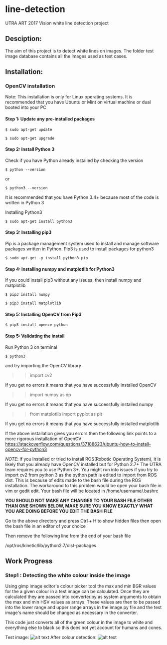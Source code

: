 # line-detection
UTRA ART 2017 Vision white line detection project



## Desciption:
The aim of this project is to detect white lines on images. The folder test image database contains all the images used as test cases.


## Installation: 

### OpenCV installation 
Note: This installation is only for Linux operating systems. It is recommended that you have Ubuntu or Mint on virtual machine or dual booted into your PC

#### Step 1: Update any pre-installed packages

    $ sudo apt-get update
 
    $ sudo apt-get upgrade
 
#### Step 2: Install Python 3
 
Check if you have Python already installed by checking the version
 
    $ python --version
 
or
 
    $ python3 --version
 
It is recommended that you have Python 3.4+ because most of the code is written in Python 3
 
Installing Python3
 
    $ sudo apt-get install python3

#### Step 3: Installing pip3
Pip is a package management system used to install and manage software packages written in Python. Pip3 is used to install packages for python3
 
    $ sudo apt-get -y install python3-pip
 
#### Step 4: Installing numpy and matplotlib for Python3
If you could install pip3 without any issues, then install numpy and matplotlib

    $ pip3 install numpy

    $ pip3 install matplotlib

#### Step 5: Installing OpenCV from Pip3

    $ pip3 install opencv-python

#### Step 5: Validating the install

Run Python 3 on terminal

    $ python3

and try importing the OpenCV library
>> import cv2

If you get no errors it means that you have successfully installed OpenCV
>> import numpy as np

If you get no errors it means that you have successfully installed numpy

>> from matplotlib import pyplot as plt

If you get no errors it means that you have successfully installed matplotlib

If the above installation gives you errors then the following link points to a more rigorous installation of OpenCV
https://stackoverflow.com/questions/37188623/ubuntu-how-to-install-opencv-for-python3

_NOTE_: If you installed or tried to install ROS(Robotic Operating System), it is likely that you already have OpenCV installed but for Python 2.7+ The UTRA team requires you to use Python 3+. You might run into issues if you try to import cv2 from python 3 as the python path is edited to import from ROS dist. This is because of edits made to the bash file during the ROS installation.
The workaround to this problem would be open your bash file in vim or gedit edit. Your bash file will be located in /home/username/.bashrc


**YOU SHOULD NOT MAKE ANY CHANGES TO YOUR BASH FILE OTHER THAN ONE SHOWN BELOW, MAKE SURE YOU KNOW EXACTLY WHAT YOU ARE DOING BEFORE YOU EDIT THE BASH FILE**

Go to the above directory and press Ctrl + H to show hidden files then open the bash file in an editor of your choice

Then remove the following line from the end of your bash file

/opt/ros/kinetic/lib/python2.7/dist-packages

## Work Progress
### Step1 : Detecting the white colour inside the image
Using gimp image editor's colour picker tool the max and min BGR values for the a given colour in a test image can be calculated. Once they are calculated they are passed into converter.py as system arguments to obtain the max and min HSV values as arrays.
These values are then to be passed into the lower range and upper range arrays in the image.py file and the test image's name should be changed as necessary in the converter.

This code just converts all of the green colour in the image to white and everything else to black so this does not yet account for humans and cones.

Test image:
![alt text](https://github.com/UTRA-CV/line-detection/blob/master/colourdetector/img_3.jpg "testimage")
After colour detection:
![alt text](https://github.com/UTRA-CV/line-detection/blob/master/colourdetector/mask.jpg "output")


